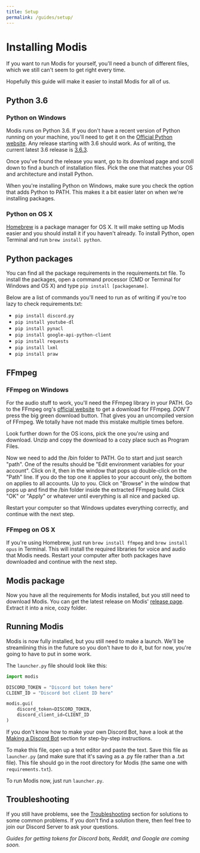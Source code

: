 ```yaml
---
title: Setup
permalink: /guides/setup/
---
```

# Installing Modis

If you want to run Modis for yourself, you'll need a bunch of different files, which we still can't seem to get right every time.

Hopefully this guide will make it easier to install Modis for all of us.

## Python 3.6

### Python on Windows

Modis runs on Python 3.6. If you don't have a recent version of Python running on your machine, you'll need to get it on the [Official Python website](https://www.python.org/downloads/release).
Any release starting with 3.6 should work.
As of writing, the current latest 3.6 release is [3.6.3](https://www.python.org/downloads/release/python-363/).

Once you've found the release you want, go to its download page and scroll down to find a bunch of installation files.
Pick the one that matches your OS and architecture and install Python.

When you're installing Python on Windows, make sure you check the option that adds Python to PATH. This makes it a bit easier later on when we're installing packages.

### Python on OS X

[Homebrew](https://brew.sh/) is a package manager for OS X. It will make setting up Modis easier and you should install it if you haven't already. To install Python, open Terminal and run `brew install python`.

## Python packages

You can find all the package requirements in the requirements.txt file.
To install the packages, open a command processor (CMD or Terminal for Windows and OS X) and type `pip install [packagename]`.

Below are a list of commands you'll need to run as of writing if you're too lazy to check requirements.txt:

- `pip install discord.py`
- `pip install youtube-dl`
- `pip install pynacl`
- `pip install google-api-python-client`
- `pip install requests`
- `pip install lxml`
- `pip install praw`

## FFmpeg

### FFmpeg on Windows

For the audio stuff to work, you'll need the FFmpeg library in your PATH.
Go to the FFmpeg org's [official website](https://www.ffmpeg.org/download.html) to get a download for FFmpeg.
*DON'T* press the big green download button.
That gives you an uncompiled version of FFmpeg.
We totally have not made this mistake multiple times before.

Look further down for the OS icons, pick the one you're using and download.
Unzip and copy the download to a cozy place such as Program Files.

Now we need to add the /bin folder to PATH.
Go to start and just search "path".
One of the results should be "Edit environment variables for your account".
Click on it, then in the window that pops up double-click on the "Path" line.
If you do the top one it applies to your account only, the bottom on applies to all accounts.
Up to you.
Click on "Browse" in the window that pops up and find the /bin folder inside the extracted FFmpeg build.
Click "OK" or "Apply" or whatever until everything is all nice and packed up.

Restart your computer so that Windows updates everything correctly, and continue with the next step.

### FFmpeg on OS X

If you're using Homebrew, just run `brew install ffmpeg` and `brew install opus` in Terminal. This will install the required libraries for voice and audio that Modis needs. Restart your computer after both packages have downloaded and continue with the next step.

## Modis package

Now you have all the requirements for Modis installed, but you still need to download Modis.
You can get the latest release on Modis' [release page](https://github.com/Infraxion/modis/releases).
Extract it into a nice, cozy folder.

## Running Modis

Modis is now fully installed, but you still need to make a launch.
We'll be streamlining this in the future so you don't have to do it, but for now, you're going to have to put in some work.

The `launcher.py` file should look like this:

```python
import modis

DISCORD_TOKEN = "Discord bot token here"
CLIENT_ID = "Discord bot client ID here"

modis.gui(
    discord_token=DISCORD_TOKEN,
    discord_client_id=CLIENT_ID
)
```

If you don't know how to make your own Discord Bot, have a look at the [Making a Discord Bot](./api-keys.md#making-a-discord-bot) section for step-by-step instructions.

To make this file, open up a text editor and paste the text. Save this file as `launcher.py` (and make sure that it's saving as a .py file rather than a .txt file). This file should go in the root directory for Modis (the same one with `requirements.txt`).

To run Modis now, just run `launcher.py`.

## Troubleshooting

If you still have problems, see the [Troubleshooting](../documentation/troubleshooting.md) section for solutions to some common problems. If you don't find a solution there, then feel free to join our Discord Server to ask your questions.

*Guides for getting tokens for Discord bots, Reddit, and Google are coming soon.*

